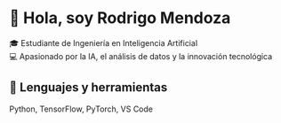 # 👋 Hola, soy Rodrigo Mendoza 

🎓 Estudiante de Ingeniería en Inteligencia Artificial  
💻 Apasionado por la IA, el análisis de datos y la innovación tecnológica  

## 🧠 Lenguajes y herramientas
Python, TensorFlow, PyTorch, VS Code


<!--
**RodrigoMendoza8/rodrigomendoza8** is a ✨ _special_ ✨ repository because its `README.md` (this file) appears on your GitHub profile.

Here are some ideas to get you started:

- 🔭 I’m currently working on ...
- 🌱 I’m currently learning ...
- 👯 I’m looking to collaborate on ...
- 🤔 I’m looking for help with ...
- 💬 Ask me about ...
- 📫 How to reach me: ...
- 😄 Pronouns: ...
- ⚡ Fun fact: ...
-->

